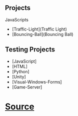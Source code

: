 ## Projects

JavaScripts
- [Traffic-Light](Traffic Light)
- [Bouncing-Ball](Bouncing Ball)

## Testing Projects
- [JavaScript]
- [HTML]
- [Python]
- [Unity]
- [Visual-Windows-Forms]
- [Game-Server]

# [Source](https://github.com/tmghd272/cs30)

